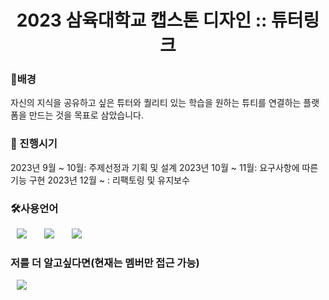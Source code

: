 <h1 align="center">2023 삼육대학교 캡스톤 디자인 :: 튜터링크 </h1>

<h3>🦢배경</h3>
자신의 지식을 공유하고 싶은 튜터와 퀄리티 있는 학습을 원하는 튜티를 연결하는 플랫폼을 만드는 것을 목표로 삼았습니다.

<h3>📅 진행시기</h3>
2023년 9월 ~ 10월: 주제선정과 기획 및 설계
2023년 10월 ~ 11월: 요구사항에 따른 기능 구현
2023년 12월 ~ : 리팩토링 및 유지보수

<h3>🛠사용언어</h3>
<div>
<img src="https://img.shields.io/badge/Java-007396?style=flat-square&logo=Java&logoColor=white" style="height : auto; margin-left : 10px; margin-right : 10px;"/></a>&nbsp;
<img src="https://img.shields.io/badge/SpringFramework-6DB33F?style=flat-square&logo=Spring&logoColor=white" style="height : auto; margin-left : 10px; margin-right : 10px;"/></a>&nbsp;
<img src="https://img.shields.io/badge/MySQL-4479A1?style=flat-square&logo=MySQL&logoColor=white" style="height : auto; margin-left : 10px; margin-right : 10px;"/></a>&nbsp;
</div>

<h3>저를 더 알고싶다면(현재는 멤버만 접근 가능)</h3>
<a href="https://www.notion.so/34ee22cb718543c1b425cd9813298897">
    <img src="https://img.shields.io/badge/notion-3776AB?style=for-the-badge&logo=Notion&logoColor=white"
        style="height : auto; margin-left : 10px; margin-right : 10px;"/>
</a>
